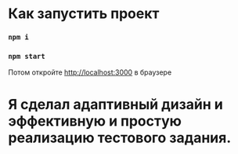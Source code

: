 # Как запустить проект

### `npm i`

### `npm start`

Потом откройте [http://localhost:3000](http://localhost:3000) в браузере

# Я сделал адаптивный дизайн и эффективную и простую реализацию тестового задания.

